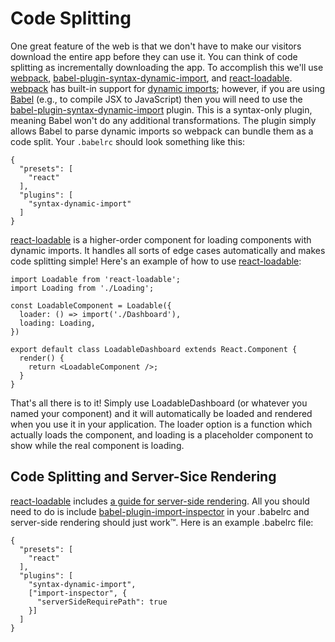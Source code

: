 # Code Splitting
One great feature of the web is that we don't have to make our visitors download the entire app before they can use it. You can think of code splitting as incrementally downloading the app. To accomplish this we'll use [webpack](https://webpack.js.org/), [babel-plugin-syntax-dynamic-import](https://babeljs.io/docs/plugins/syntax-dynamic-import/), and [react-loadable](https://github.com/thejameskyle/react-loadable).
<br/>
[webpack](https://webpack.js.org/) has built-in support for [dynamic imports](https://github.com/tc39/proposal-dynamic-import); however, if you are using [Babel](https://babeljs.io/) (e.g., to compile JSX to JavaScript) then you will need to use the [babel-plugin-syntax-dynamic-import](https://babeljs.io/docs/plugins/syntax-dynamic-import/) plugin. This is a syntax-only plugin, meaning Babel won't do any additional transformations. The plugin simply allows Babel to parse dynamic imports so webpack can bundle them as a code split. Your `.babelrc` should look something like this:
```
{
  "presets": [
    "react"
  ],
  "plugins": [
    "syntax-dynamic-import"
  ]
}
```
[react-loadable](https://github.com/thejameskyle/react-loadable) is a higher-order component for loading components with dynamic imports. It handles all sorts of edge cases automatically and makes code splitting simple! Here's an example of how to use [react-loadable](https://github.com/thejameskyle/react-loadable):
```
import Loadable from 'react-loadable';
import Loading from './Loading';

const LoadableComponent = Loadable({
  loader: () => import('./Dashboard'),
  loading: Loading,
})

export default class LoadableDashboard extends React.Component {
  render() {
    return <LoadableComponent />;
  }
}
```
That's all there is to it! Simply use LoadableDashboard (or whatever you named your component) and it will automatically be loaded and rendered when you use it in your application. The loader option is a function which actually loads the component, and loading is a placeholder component to show while the real component is loading.
## Code Splitting and Server-Sice Rendering
[react-loadable](https://github.com/thejameskyle/react-loadable) includes [a guide for server-side rendering](https://github.com/thejameskyle/react-loadable/tree/6902cc87f618446c54daa85d8fecec6836c9461a#server-side-rendering). All you should need to do is include [babel-plugin-import-inspector](https://github.com/thejameskyle/react-loadable/tree/6902cc87f618446c54daa85d8fecec6836c9461a#babel-plugin-import-inspector) in your .babelrc and server-side rendering should just work™. Here is an example .babelrc file:
```
{
  "presets": [
    "react"
  ],
  "plugins": [
    "syntax-dynamic-import",
    ["import-inspector", {
      "serverSideRequirePath": true
    }]
  ]
}
```